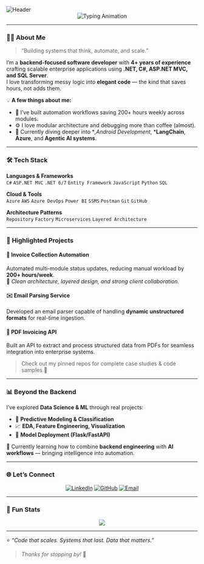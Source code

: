 
  <img src="https://capsule-render.vercel.app/api?type=waving&color=0:4A00E0,100:8E2DE2&height=220&text=Hey%2C%20I%27m%20Shashwat%20Singh!&fontAlign=50&fontSize=45&fontColor=fff&animation=fadeIn" alt="Header"/>
          

<div align="center">

<img src="https://readme-typing-svg.herokuapp.com?font=Fira+Code&size=28&pause=1000&color=8E2DE2&center=true&vCenter=true&width=700&lines=FullStack+Engineer+⚙️;Data+Science+%26+ML+Explorer+📊;Automation+%7C+AI+%7C+Clean+Architecture+💡" alt="Typing Animation" />


</div>

---

### 👨‍💻 **About Me**
> “Building systems that think, automate, and scale.”

I’m a **backend-focused software developer** with **4+ years of experience** crafting scalable enterprise applications using **.NET, C#, ASP.NET MVC, and SQL Server**.  
I love transforming messy logic into **elegant code** — the kind that saves hours, not adds them.

💡 **A few things about me:**
- 🔧 I’ve built automation workflows saving 200+ hours weekly across modules.  
- ⚙️ I love modular architecture and debugging more than coffee (almost).  
- 🧠 Currently diving deeper into **,Android Development*, ***LangChain**, **Azure**, and **Agentic AI systems**.

---

### 🛠️ **Tech Stack**

**Languages & Frameworks**  
`C#` `ASP.NET MVC` `.NET 6/7` `Entity Framework` `JavaScript` `Python` `SQL`

**Cloud & Tools**  
`Azure` `AWS` `Azure DevOps` `Power BI` `SSMS` `Postman` `Git` `GitHub`

**Architecture Patterns**  
`Repository` `Factory` `Microservices` `Layered Architecture`

---

### 🚀 **Highlighted Projects**

#### 🧾 **Invoice Collection Automation**
Automated multi-module status updates, reducing manual workload by **200+ hours/week**.  
🧩 _Clean architecture, layered design, and strong client collaboration._

#### ✉️ **Email Parsing Service**
Developed an email parser capable of handling **dynamic unstructured formats** for real-time ingestion.

#### 📄 **PDF Invoicing API**
Built an API to extract and process structured data from PDFs for seamless integration into enterprise systems.

> Check out my pinned repos for complete case studies & code samples 🔗

---

### 📊 **Beyond the Backend**

I’ve explored **Data Science & ML** through real projects:
- 🤖 **Predictive Modeling & Classification**
- 📈 **EDA, Feature Engineering, Visualization**
- 🧩 **Model Deployment (Flask/FastAPI)**

🧠 Currently learning how to combine **backend engineering** with **AI workflows** — bringing intelligence into automation.

---

### 🌐 **Let’s Connect**

<div align="center">

[![LinkedIn](https://img.shields.io/badge/LinkedIn-0A66C2?style=for-the-badge&logo=linkedin&logoColor=white)](https://www.linkedin.com/in/shashwatsinghds/)
[![GitHub](https://img.shields.io/badge/GitHub-171515?style=for-the-badge&logo=github&logoColor=white)](https://github.com/shashwatsinghds)
[![Email](https://img.shields.io/badge/Email-DB4437?style=for-the-badge&logo=gmail&logoColor=white)](mailto:singhshashwat1996@gmail.com)

</div>

---

### 🧩 **Fun Stats**
<div align="center">

![](https://github-readme-streak-stats.herokuapp.com/?user=shashwatsinghds&theme=tokyonight&hide_border=true)  


</div>

---

⭐ *“Code that scales. Systems that last. Data that matters.”*  
> _Thanks for stopping by!_ 🚀
